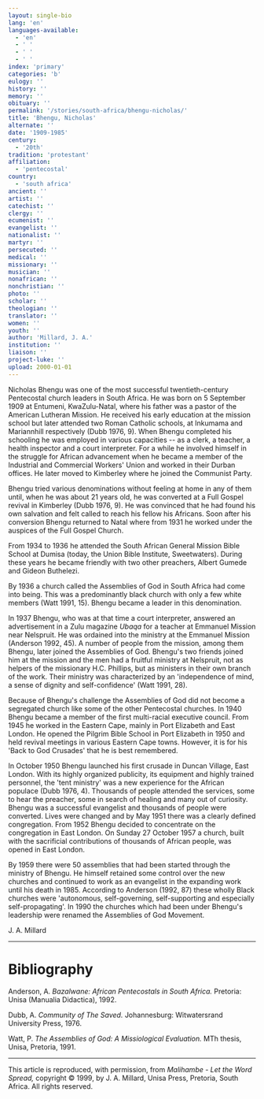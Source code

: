 ```yaml
---
layout: single-bio
lang: 'en'
languages-available:
  - 'en'
  - ' '
  - ' '
  - ' '
index: 'primary'
categories: 'b'
eulogy: ''
history: ''
memory: ''
obituary: ''
permalink: '/stories/south-africa/bhengu-nicholas/'
title: 'Bhengu, Nicholas'
alternate: ''
date: '1909-1985'
century:
  - '20th'
tradition: 'protestant'
affiliation:
  - 'pentecostal'
country:
  - 'south africa'
ancient: ''
artist: ''
catechist: ''
clergy: ''
ecumenist: ''
evangelist: ''
nationalist: ''
martyr: ''
persecuted: ''
medical: ''
missionary: ''
musician: ''
nonafrican: ''
nonchristian: ''
photo: ''
scholar: ''
theologian: ''
translator: ''
women: ''
youth: ''
author: 'Millard, J. A.'
institution: ''
liaison: ''
project-luke: ''
upload: 2000-01-01
---
```



Nicholas Bhengu was one of the most successful
twentieth-century Pentecostal church leaders in South Africa.
He was born on 5 September 1909 at Entumeni, KwaZulu-Natal,
where his father was a pastor of the American Lutheran Mission.
He received his early education at the mission school but
later attended two Roman Catholic schools, at Inkumama and
Mariannhill respectively (Dubb 1976, 9). When Bhengu completed
his schooling he was employed in various capacities -- as
a clerk, a teacher, a health inspector and a court interpreter.
For a while he involved himself in the struggle for African
advancement when he became a member of the Industrial and
Commercial Workers' Union and worked in their Durban offices.
He later moved to Kimberley where he joined the Communist
Party.

Bhengu tried various denominations without feeling at home in any of them until, when he was about 21 years old, he was converted at a Full Gospel revival in Kimberley (Dubb 1976, 9). He was convinced that he had found his own salvation and felt called to reach his fellow his Africans. Soon after his conversion Bhengu returned to Natal where from 1931 he worked under the auspices of the Full Gospel Church.

From 1934 to 1936 he attended the South African General Mission Bible School at Dumisa (today, the Union Bible Institute, Sweetwaters). During these years he became friendly with two other preachers, Albert Gumede and Gideon Buthelezi.

By 1936 a church called the Assemblies of God in South Africa
had come into being. This was a predominantly black church
with only a few white members (Watt 1991, 15). Bhengu became
a leader in this denomination.

In 1937 Bhengu, who was at that time a court interpreter, answered an advertisement in a Zulu magazine *Ubaqa* for a teacher at Emmanuel Mission near Nelspruit. He was ordained into the ministry at the Emmanuel Mission (Anderson 1992, 45). A number of people from the mission, among them Bhengu, later joined the Assemblies of God. Bhengu's two friends joined him at the mission and the men had a fruitful ministry at Nelspruit, not as helpers of the missionary H.C. Phillips, but as ministers in their own branch of the work. Their ministry was characterized by an 'independence of mind, a sense of dignity and self-confidence' (Watt 1991, 28).

Because of Bhengu's challenge the Assemblies of God did not become a segregated church like some of the other Pentecostal churches. In 1940 Bhengu became a member of the first multi-racial executive council. From 1945 he worked in the Eastern Cape, mainly in Port Elizabeth and East London. He opened the Pilgrim Bible School in Port Elizabeth in 1950 and held revival meetings in various Eastern Cape towns. However, it is for his 'Back to God Crusades' that he is best remembered.

In October 1950 Bhengu launched his first crusade in Duncan Village, East London. With its highly organized publicity, its equipment and highly trained personnel, the 'tent ministry' was a new experience for the African populace (Dubb 1976, 4). Thousands of people attended the services, some to hear the preacher, some in search of healing and many out of curiosity. Bhengu was a successful evangelist and thousands of people were converted. Lives were changed and by May 1951 there was a clearly defined congregation. From 1952 Bhengu decided to concentrate on the congregation in East London. On Sunday 27 October 1957 a church, built with the sacrificial contributions of thousands of African people, was opened in East London.

By 1959 there were 50 assemblies that had been started through the ministry of Bhengu. He himself retained some control over the new churches and continued to work as an evangelist in the expanding work until his death in 1985. According to Anderson (1992, 87) these wholly Black churches were 'autonomous, self-governing, self-supporting and especially self-propagating'. In 1990 the churches which had been under Bhengu's leadership were renamed the Assemblies of God Movement.

J. A. Millard

---

# Bibliography

Anderson, A.  *Bazalwane: African Pentecostals in South Africa.*  Pretoria: Unisa (Manualia Didactica), 1992.

Dubb, A. *Community of The Saved.* Johannesburg: Witwatersrand University Press, 1976.

Watt, P. *The Assemblies of God: A Missiological Evaluation.* MTh thesis, Unisa, Pretoria, 1991.

---

This article is reproduced, with permission, from *Malihambe - Let the Word Spread,* copyright &copy; 1999, by J. A. Millard, Unisa Press, Pretoria, South Africa.  All rights reserved.